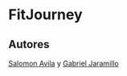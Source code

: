 # FitJourney

## Autores
[Salomon Avila](https://github.com/SalomonAvila) y [Gabriel Jaramillo](https://github.com/GabrielJaramilloCuberos)
